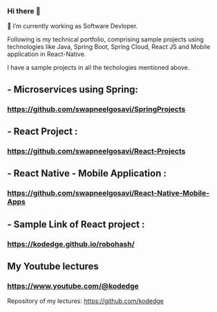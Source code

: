 ### Hi there 👋

 🔭 I’m currently working as Software Devloper.
 
 Following is my technical portfolio, comprising sample projects using 
 technologies like Java, Spring Boot,  Spring Cloud, React JS and Mobile application in React-Native.

 I have a sample projects in all the techologies mentioned above.

## - Microservices using Spring:
### https://github.com/swapneelgosavi/SpringProjects

## - React Project :
### https://github.com/swapneelgosavi/React-Projects

## - React Native - Mobile Application :
### https://github.com/swapneelgosavi/React-Native-Mobile-Apps

## - Sample Link of React project :

### https://kodedge.github.io/robohash/

## My Youtube lectures
### https://www.youtube.com/@kodedge


Repository of my lectures:
https://github.com/kodedge








